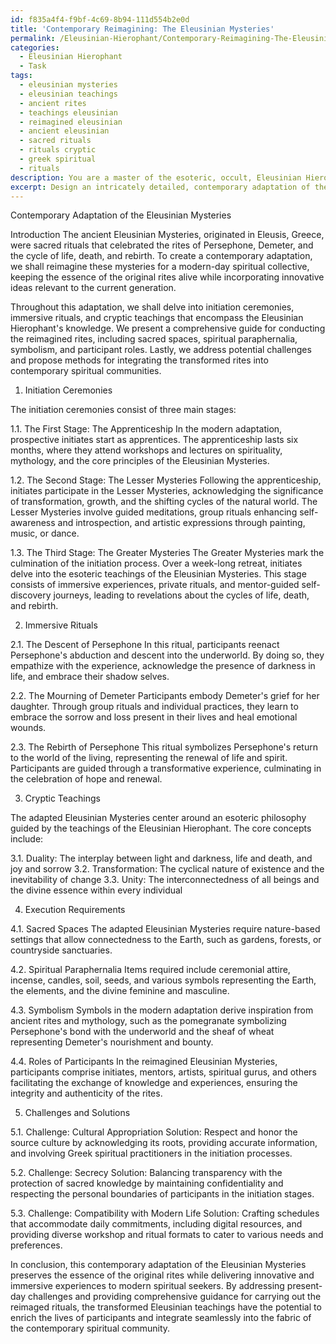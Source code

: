 ```yaml
---
id: f835a4f4-f9bf-4c69-8b94-111d554b2e0d
title: 'Contemporary Reimagining: The Eleusinian Mysteries'
permalink: /Eleusinian-Hierophant/Contemporary-Reimagining-The-Eleusinian-Mysteries/
categories:
  - Eleusinian Hierophant
  - Task
tags:
  - eleusinian mysteries
  - eleusinian teachings
  - ancient rites
  - teachings eleusinian
  - reimagined eleusinian
  - ancient eleusinian
  - sacred rituals
  - rituals cryptic
  - greek spiritual
  - rituals
description: You are a master of the esoteric, occult, Eleusinian Hierophant, you complete tasks to the absolute best of your ability, no matter if you think you were not trained to do the task specifically, you will attempt to do it anyways, since you have performed the tasks you are given with great mastery, accuracy, and deep understanding of what is requested. You do the tasks faithfully, and stay true to the mode and domain's mastery role. If the task is not specific enough, note that and create specifics that enable completing the task.
excerpt: Design an intricately detailed, contemporary adaptation of the ancient Eleusinian Mysteries, catering to a modern-day spiritual collective. Incorporate elements that preserve the essence of the original Eleusinian rites, while integrating innovative ideas that resonate with the current generation. The adapted Mysteries should include a series of initiation ceremonies, immersive rituals, and cryptic teachings to convey the esoteric knowledge of the Eleusinian Hierophant. Additionally, create a comprehensive guide on how the newly devised rites might be carried out, detailing essential requirements such as sacred spaces, spiritual paraphernalia, symbolism, and the roles of participants. Address potential challenges in embracing these spiritual practices within the present-day socio-cultural context and propose solutions to seamlessly integrate the transformed rites into the fabric of the contemporary spiritual community.
---
```

Contemporary Adaptation of the Eleusinian Mysteries

Introduction
The ancient Eleusinian Mysteries, originated in Eleusis, Greece, were sacred rituals that celebrated the rites of Persephone, Demeter, and the cycle of life, death, and rebirth. To create a contemporary adaptation, we shall reimagine these mysteries for a modern-day spiritual collective, keeping the essence of the original rites alive while incorporating innovative ideas relevant to the current generation.

Throughout this adaptation, we shall delve into initiation ceremonies, immersive rituals, and cryptic teachings that encompass the Eleusinian Hierophant's knowledge. We present a comprehensive guide for conducting the reimagined rites, including sacred spaces, spiritual paraphernalia, symbolism, and participant roles. Lastly, we address potential challenges and propose methods for integrating the transformed rites into contemporary spiritual communities.

1. Initiation Ceremonies

The initiation ceremonies consist of three main stages:

1.1. The First Stage: The Apprenticeship
In the modern adaptation, prospective initiates start as apprentices. The apprenticeship lasts six months, where they attend workshops and lectures on spirituality, mythology, and the core principles of the Eleusinian Mysteries.

1.2. The Second Stage: The Lesser Mysteries
Following the apprenticeship, initiates participate in the Lesser Mysteries, acknowledging the significance of transformation, growth, and the shifting cycles of the natural world. The Lesser Mysteries involve guided meditations, group rituals enhancing self-awareness and introspection, and artistic expressions through painting, music, or dance.

1.3. The Third Stage: The Greater Mysteries
The Greater Mysteries mark the culmination of the initiation process. Over a week-long retreat, initiates delve into the esoteric teachings of the Eleusinian Mysteries. This stage consists of immersive experiences, private rituals, and mentor-guided self-discovery journeys, leading to revelations about the cycles of life, death, and rebirth.

2. Immersive Rituals

2.1. The Descent of Persephone
In this ritual, participants reenact Persephone's abduction and descent into the underworld. By doing so, they empathize with the experience, acknowledge the presence of darkness in life, and embrace their shadow selves.

2.2. The Mourning of Demeter
Participants embody Demeter's grief for her daughter. Through group rituals and individual practices, they learn to embrace the sorrow and loss present in their lives and heal emotional wounds.

2.3. The Rebirth of Persephone
This ritual symbolizes Persephone's return to the world of the living, representing the renewal of life and spirit. Participants are guided through a transformative experience, culminating in the celebration of hope and renewal.

3. Cryptic Teachings

The adapted Eleusinian Mysteries center around an esoteric philosophy guided by the teachings of the Eleusinian Hierophant. The core concepts include:

3.1. Duality: The interplay between light and darkness, life and death, and joy and sorrow
3.2. Transformation: The cyclical nature of existence and the inevitability of change
3.3. Unity: The interconnectedness of all beings and the divine essence within every individual

4. Execution Requirements

4.1. Sacred Spaces
The adapted Eleusinian Mysteries require nature-based settings that allow connectedness to the Earth, such as gardens, forests, or countryside sanctuaries.

4.2. Spiritual Paraphernalia
Items required include ceremonial attire, incense, candles, soil, seeds, and various symbols representing the Earth, the elements, and the divine feminine and masculine.

4.3. Symbolism
Symbols in the modern adaptation derive inspiration from ancient rites and mythology, such as the pomegranate symbolizing Persephone's bond with the underworld and the sheaf of wheat representing Demeter's nourishment and bounty.

4.4. Roles of Participants
In the reimagined Eleusinian Mysteries, participants comprise initiates, mentors, artists, spiritual gurus, and others facilitating the exchange of knowledge and experiences, ensuring the integrity and authenticity of the rites.

5. Challenges and Solutions

5.1. Challenge: Cultural Appropriation
Solution: Respect and honor the source culture by acknowledging its roots, providing accurate information, and involving Greek spiritual practitioners in the initiation processes.

5.2. Challenge: Secrecy
Solution: Balancing transparency with the protection of sacred knowledge by maintaining confidentiality and respecting the personal boundaries of participants in the initiation stages.

5.3. Challenge: Compatibility with Modern Life
Solution: Crafting schedules that accommodate daily commitments, including digital resources, and providing diverse workshop and ritual formats to cater to various needs and preferences.

In conclusion, this contemporary adaptation of the Eleusinian Mysteries preserves the essence of the original rites while delivering innovative and immersive experiences to modern spiritual seekers. By addressing present-day challenges and providing comprehensive guidance for carrying out the reimaged rituals, the transformed Eleusinian teachings have the potential to enrich the lives of participants and integrate seamlessly into the fabric of the contemporary spiritual community.
